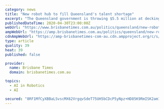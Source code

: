 ```yaml
---
category: news
title: "New robot hub to fill Queensland's talent shortage"
excerpt: "The Queensland government is throwing $5.5 million at decking out an entire floor of its start-up precinct in the Fortitude Valley."
publishedDateTime: 2020-04-30T23:00:00Z
webUrl: "https://www.brisbanetimes.com.au/politics/queensland/new-robot-hub-to-fill-queensland-s-talent-shortage-20200430-p54oq1.html"
ampWebUrl: "https://amp.brisbanetimes.com.au/politics/queensland/new-robot-hub-to-fill-queensland-s-talent-shortage-20200430-p54oq1.html"
cdnAmpWebUrl: "https://amp-brisbanetimes-com-au.cdn.ampproject.org/c/s/amp.brisbanetimes.com.au/politics/queensland/new-robot-hub-to-fill-queensland-s-talent-shortage-20200430-p54oq1.html"
type: article
quality: 39
heat: 39
published: false

provider:
  name: Brisbane Times
  domain: brisbanetimes.com.au

topics:
  - AI in Robotics
  - AI

secured: "8RF1MfCyXBBaLSvscMX62VrgqvSdeT75UH5bCDcP5yNpz+HD85K9RmISK2am1jj0JIOcyrIBvuPNuWgup9p8SfN4HrkQOnXkPTGWnzzqwtViaC8Az3fAVdSVaWdoWPAeS9bEwNLJRjurpznd6O3abPN5m0SQ+ZV97t9/7yxp7EYt8cjN7+56RIW4Up6jdLAmGpkDTJvJK4LZrw7rZtrjYUK2IGeBuEn7i/MqmQyToxJk7o1cSHOdcbdfYUIOXxliswG8R/oFRafjmbxmVzblUnxQJwLex5OJ+Z+3EfCIEobwvCauBZw79/jONssM+VWkXWhXEvYbCloeGcI/74MsJbOhXOQpMRtrttFNvUr7uCMYxFIpEZXXP511E82TUJQSJkpIJ1c7MWmqPFPaecb+oO+ZmoL34S6Fzr6v2a+FsSRT8oJz3HHb08dIjMAydM6y5fsj6wl/vFaR4m91a3SJswwY9fgd+95YmH8lBr4W+4o=;DvBSFZmdNTBqInJZBHE3Kw=="
---
```


